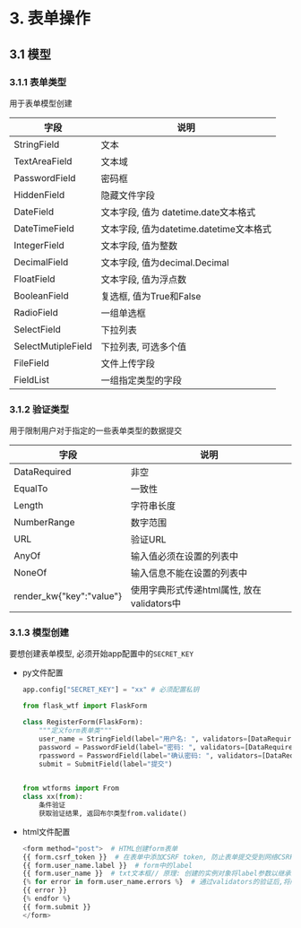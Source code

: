 # 3. 表单操作

## 3.1 模型

### 3.1.1 表单类型

用于表单模型创建

| 字段               | 说明                                    |
| ------------------ | --------------------------------------- |
| StringField        | 文本                                    |
| TextAreaField      | 文本域                                  |
| PasswordField      | 密码框                                  |
| HiddenField        | 隐藏文件字段                            |
| DateField          | 文本字段, 值为 datetime.date文本格式    |
| DateTimeField      | 文本字段, 值为datetime.datetime文本格式 |
| IntegerField       | 文本字段, 值为整数                      |
| DecimalField       | 文本字段, 值为decimal.Decimal           |
| FloatField         | 文本字段, 值为浮点数                    |
| BooleanField       | 复选框, 值为True和False                 |
| RadioField         | 一组单选框                              |
| SelectField        | 下拉列表                                |
| SelectMutipleField | 下拉列表, 可选多个值                    |
| FileField          | 文件上传字段                            |
| FieldList          | 一组指定类型的字段                      |

### 3.1.2 验证类型

用于限制用户对于指定的一些表单类型的数据提交

| 字段                     | 说明                                       |
| ------------------------ | ------------------------------------------ |
| DataRequired             | 非空                                       |
| EqualTo                  | 一致性                                     |
| Length                   | 字符串长度                                 |
| NumberRange              | 数字范围                                   |
| URL                      | 验证URL                                    |
| AnyOf                    | 输入值必须在设置的列表中                   |
| NoneOf                   | 输入信息不能在设置的列表中                 |
| render_kw{"key":"value"} | 使用字典形式传递html属性, 放在validators中 |



### 3.1.3 模型创建

要想创建表单模型, 必须开始app配置中的`SECRET_KEY`

* py文件配置

  ```python
  app.config["SECRET_KEY"] = "xx" # 必须配置私钥
  
  from flask_wtf import FlaskForm
  
  class RegisterForm(FlaskForm):
      """定义form表单类"""
      user_name = StringField(label="用户名: ", validators=[DataRequired("非空判断")])
      password = PasswordField(label="密码: ", validators=[DataRequired("非空判断")])
      rpassword = PasswordField(label="确认密码: ", validators=[DataRequired("非空判断"), EqualTo("password", "两次输入密码不一致")])
      submit = SubmitField(label="提交")
      
  
  from wtforms import From
  class xx(from):
      条件验证
      获取验证结果, 返回布尔类型from.validate()
  ```

  

* html文件配置

  ```python
  <form method="post">  # HTML创建form表单
  {{ form.csrf_token }}  # 在表单中添加CSRF token, 防止表单提交受到网络CSRF攻击
  {{ form.user_name.label }}  # form中的label
  {{ form.user_name }}  # txt文本框// 原理: 创建的实例对象将label参数以继承的方式传递给了Field类, 并重写了__str__魔法方法改为return self(), 直接调用魔法方法__call__, 而call方法返回的是一个浏览器渲染类的方法调用, 这就是为什么user_name.label能获取label的value, 而use_name只能输出txt文本框的原因 
  {% for error in form.user_name.errors %}  # 通过validators的验证后,将所有的错误error都放在了errors中, 所以这里需要循环遍历出error, 而不是在validators中
  {{ error }}
  {% endfor %}
  {{ form.submit }}
  </form>
  ```

  